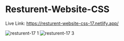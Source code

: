# Resturent-Website-CSS
Live Link: https://resturent-website-css-17.netlify.app/



![resturent-17 1](https://github.com/Rahat848/17-Resturent-Website-CSS/assets/136954767/f0ab60e6-af13-402f-8dd4-e483ebfbb52d)
![resturent-17 3](https://github.com/Rahat848/17-Resturent-Website-CSS/assets/136954767/209507e0-cd8e-46f5-9e1f-dacb6f4f5dd5)
